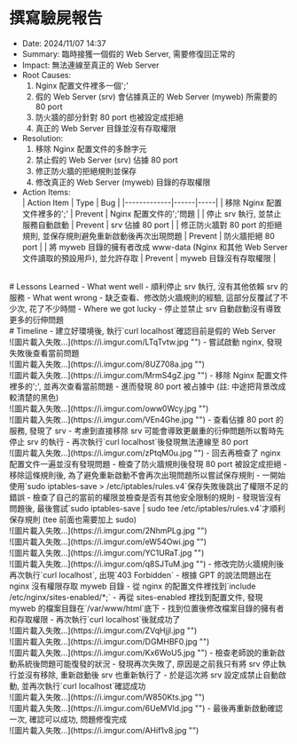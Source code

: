 # 撰寫驗屍報告
- Date: 2024/11/07  14:37
- Summary: 臨時接獲一個假的 Web Server, 需要修復回正常的
- Impact: 無法連線至真正的 Web Server
- Root Causes: 
    1. Nginx 配置文件裡多一個';'
    2. 假的 Web Server (srv) 會佔據真正的 Web Server (myweb) 所需要的 80 port
    3. 防火牆的部分針對 80 port 也被設定成拒絕
    4. 真正的 Web Server 目錄並沒有存取權限 
- Resolution: 
    1. 移除 Nginx 配置文件的多餘字元
    2. 禁止假的 Web Server (srv) 佔據 80 port
    3. 修正防火牆的拒絕規則並保存
    4. 修改真正的 Web Server (myweb) 目錄的存取權限
- Action Items: <br>
| Action Item | Type | Bug |
|-------------|------|-----|
| 移除 Nginx 配置文件裡多的';' | Prevent | Nginx 配置文件的';'問題 |
| 停止 srv 執行, 並禁止服務自動啟動 | Prevent | srv 佔據 80 port |
| 修正防火牆對 80 port 的拒絕規則, 並保存規則避免重新啟動後再次出現問題 | Prevent | 防火牆拒絕 80 port |
| 將 myweb 目錄的擁有者改成 www-data (Nginx 和其他 Web Server 文件讀取的預設用戶), 並允許存取 | Prevent | myweb 目錄沒有存取權限 |


<br>
# Lessons Learned
- What went well
    - 順利停止 srv 執行, 沒有其他依賴 srv 的服務
- What went wrong
    - 缺乏查看、修改防火牆規則的經驗, 這部分反覆試了不少次, 花了不少時間
- Where we got lucky
    - 停止並禁止 srv 自動啟動沒有導致更多的衍伸問題


<br>
# Timeline
- 建立好環境後, 執行`curl localhost`確認目前是假的 Web Server
<br>![圖片載入失敗...](https://i.imgur.com/LTqTvtw.jpg "")
- 嘗試啟動 nginx, 發現失敗後查看當前問題
<br>![圖片載入失敗...](https://i.imgur.com/8UZ708a.jpg "")
<br>![圖片載入失敗...](https://i.imgur.com/MrmS4gZ.jpg "")
- 移除 Nginx 配置文件裡多的';', 並再次查看當前問題
- 進而發現 80 port 被占據中 (註: 中途把背景改成較清楚的黑色)
<br>![圖片載入失敗...](https://i.imgur.com/oww0Wcy.jpg "")
<br>![圖片載入失敗...](https://i.imgur.com/VEn4Ghe.jpg "")
- 查看佔據 80 port 的服務, 發現了 srv
- 考慮到直接移除 srv 可能會導致更嚴重的衍伸問題所以暫時先停止 srv 的執行
- 再次執行`curl localhost`後發現無法連線至 80 port
<br>![圖片載入失敗...](https://i.imgur.com/zPtqM0u.jpg "")
- 回去再檢查了 nginx 配置文件一遍並沒有發現問題
- 檢查了防火牆規則後發現 80 port 被設定成拒絕
- 移除這條規則後, 為了避免重新啟動不會再次出現問題所以嘗試保存規則
- 一開始使用`sudo iptables-save > /etc/iptables/rules.v4`保存失敗後跳出了權限不足的錯誤
- 檢查了自己的當前的權限並檢查是否有其他安全限制的規則
- 發現皆沒有問題後, 最後嘗試`sudo iptables-save | sudo tee /etc/iptables/rules.v4`才順利保存規則 (tee 前面也需要加上 sudo)
<br>![圖片載入失敗...](https://i.imgur.com/2NhmPLg.jpg "")
<br>![圖片載入失敗...](https://i.imgur.com/eW54Owi.jpg "")
<br>![圖片載入失敗...](https://i.imgur.com/YC1URaT.jpg "")
<br>![圖片載入失敗...](https://i.imgur.com/q8SJTuM.jpg "")
- 修改完防火牆規則後再次執行`curl localhost`, 出現`403 Forbidden`
- 根據 GPT 的說法問題出在 nginx 沒有權限存取 myweb 目錄
- 從 nginx 的配置文件裡找到`include /etc/nginx/sites-enabled/*;`
- 再從 sites-enabled 裡找到配置文件, 發現 myweb 的檔案目錄在`/var/www/html`底下
- 找到位置後修改檔案目錄的擁有者和存取權限
- 再次執行`curl localhost`後就成功了
<br>![圖片載入失敗...](https://i.imgur.com/ZVqHjjl.jpg "")
<br>![圖片載入失敗...](https://i.imgur.com/DGMHBF0.jpg "")
<br>![圖片載入失敗...](https://i.imgur.com/Kx6WoU5.jpg "")
- 檢查老師說的重新啟動系統後問題可能復發的狀況
- 發現再次失敗了, 原因是之前我只有將 srv 停止執行並沒有移除, 重新啟動後 srv 也重新執行了
- 於是這次將 srv 設定成禁止自動啟動, 並再次執行`curl localhost`確認成功
<br>![圖片載入失敗...](https://i.imgur.com/W850Kts.jpg "")
<br>![圖片載入失敗...](https://i.imgur.com/6UeMVld.jpg "")
- 最後再重新啟動確認一次, 確認可以成功, 問題修復完成
<br>![圖片載入失敗...](https://i.imgur.com/AHif1v8.jpg "")
